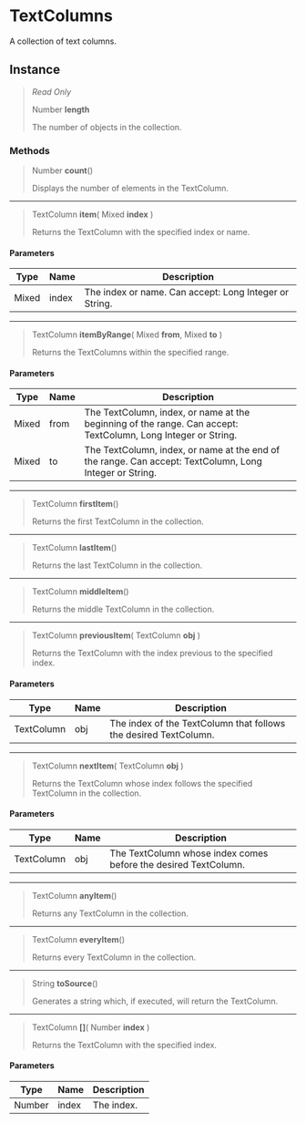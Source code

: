 # TextColumns
A collection of text columns.

## Instance
> *Read Only* 
> 
> Number **length** 
>
> The number of objects in the collection.

### Methods
> Number **count**()
> 
> Displays the number of elements in the TextColumn.
*** 
> TextColumn **item**( Mixed **index** )
> 
> Returns the TextColumn with the specified index or name.
#### Parameters
| Type | Name | Description |
|---|---|---|
| Mixed | index | The index or name. Can accept: Long Integer or String. |

*** 
> TextColumn **itemByRange**( Mixed **from**, Mixed **to** )
> 
> Returns the TextColumns within the specified range.
#### Parameters
| Type | Name | Description |
|---|---|---|
| Mixed | from | The TextColumn, index, or name at the beginning of the range. Can accept: TextColumn, Long Integer or String. |
| Mixed | to | The TextColumn, index, or name at the end of the range. Can accept: TextColumn, Long Integer or String. |

*** 
> TextColumn **firstItem**()
> 
> Returns the first TextColumn in the collection.
*** 
> TextColumn **lastItem**()
> 
> Returns the last TextColumn in the collection.
*** 
> TextColumn **middleItem**()
> 
> Returns the middle TextColumn in the collection.
*** 
> TextColumn **previousItem**( TextColumn **obj** )
> 
> Returns the TextColumn with the index previous to the specified index.
#### Parameters
| Type | Name | Description |
|---|---|---|
| TextColumn | obj | The index of the TextColumn that follows the desired TextColumn. |

*** 
> TextColumn **nextItem**( TextColumn **obj** )
> 
> Returns the TextColumn whose index follows the specified TextColumn in the collection.
#### Parameters
| Type | Name | Description |
|---|---|---|
| TextColumn | obj | The TextColumn whose index comes before the desired TextColumn. |

*** 
> TextColumn **anyItem**()
> 
> Returns any TextColumn in the collection.
*** 
> TextColumn **everyItem**()
> 
> Returns every TextColumn in the collection.
*** 
> String **toSource**()
> 
> Generates a string which, if executed, will return the TextColumn.
*** 
> TextColumn **[]**( Number **index** )
> 
> Returns the TextColumn with the specified index.
#### Parameters
| Type | Name | Description |
|---|---|---|
| Number | index | The index. |


